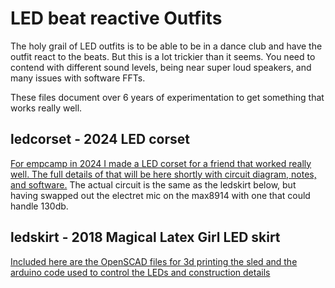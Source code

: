 # LED beat reactive Outfits

The holy grail of LED outfits is to be able to be in a dance club and have the outfit react to the beats. But this is a lot trickier than it seems. You
need to contend with different sound levels, being near super loud speakers, and many issues with software FFTs.

These files document over 6 years of experimentation to get something that works really well.

## ledcorset - 2024 LED corset

[For empcamp in 2024 I made a LED corset for a friend that worked really well. The full details of that will be here shortly with circuit diagram, notes,
and software.](ledcorset/README.md) The actual circuit is the same as the ledskirt below, but having swapped out the electret mic on the max8914 with one that could handle
130db.

## ledskirt - 2018 Magical Latex Girl LED skirt

[Included here are the OpenSCAD files for 3d printing the sled and the
arduino code used to control the LEDs and construction details](ledskirt/README.md)
